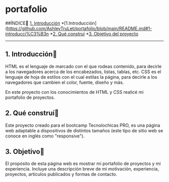 # portafolio

##ÍNDICE🧠
[1. Introducción](https://github.com/AshleyTruLet/portafolio/blob/main/README.md#1-introducci%C3%B3n)
*[1.Introducción](https://github.com/AshleyTruLet/portafolio/blob/main/README.md#1-introducci%C3%B3n
*[2. Qué construí](https://github.com/AshleyTruLet/portafolio/blob/main/README.md#2-qu%C3%A9-constru%C3%AD)
*[3. Objetivo del proyecto](https://github.com/AshleyTruLet/portafolio/blob/main/README.md#3-objetivo)


****
## 1. Introducción🧠
HTML es el lenguaje de marcado con el que rodeas contenido, para decirle a los navegadores acerca de los encabezados, listas, tablas, etc. CSS es el lenguaje de hoja de estilos con el cual estilas la página, para decirle a los navegadores que cambien el color, fuente, diseño y más.

En este proyecto con los conocimientos de HTML y CSS realicé mi portafolio de proyectos.

## 2. Qué construí🧠
Este proyecto creado para el bootcamp Tecnolochicas PRO, es una página web adaptable a dispositivos de distintos tamaños (este tipo de sitio web se conoce en inglés como "responsive").

## 3. Objetivo🧠
El propósito de esta página web es mostrar mi portafolio de proyectos y mi experiencia. Incluye una descripción breve de mi motivación, experiencia, proyectos, artículos publicados y formas de contacto.
